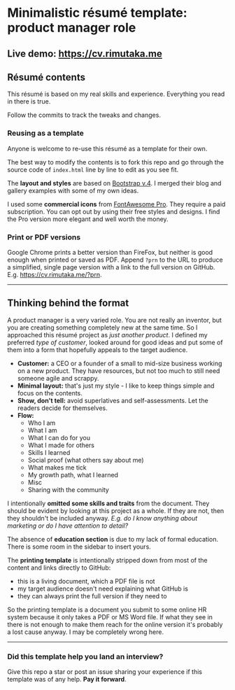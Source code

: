 # Minimalistic résumé template: product manager role

## Live demo: https://cv.rimutaka.me


## Résumé contents

This résumé is based on my real skills and experience. Everything you read in there is true. 

Follow the commits to track the tweaks and changes.

### Reusing as a template

Anyone is welcome to re-use this résumé as a template for their own.

The best way to modify the contents is to fork this repo and go through the source code of `index.html` line by line to edit as you see fit.

The **layout and styles** are based on [Bootstrap v.4](https://getbootstrap.com/). I merged their blog and gallery examples with some of my own ideas.

I used some **commercial icons** from [FontAwesome Pro](https://fontawesome.com/). They require a paid subscription. You can opt out by using their free styles and designs. I find the Pro version more elegant and well worth the money.

### Print or PDF versions

Google Chrome prints a better version than FireFox, but neither is good enough when printed or saved as PDF.
Append `?prn` to the URL to produce a simplified, single page version with a link to the full version on GitHub. E.g. https://cv.rimutaka.me/?prn.

----
## Thinking behind the format

A product manager is a very varied role. You are not really an inventor, but you are creating something completely new at the same time. So I approached this résumé project as *just another product*. I defined my preferred *type of customer*, looked around for good ideas and put some of them into a form that hopefully appeals to the target audience.

* **Customer:** a CEO or a founder of a small to mid-size business working on a new product. They have resources, but not too much to still need someone agile and scrappy.
* **Minimal layout:** that's just my style - I like to keep things simple and focus on the contents.
* **Show, don't tell:** avoid superlatives and self-assessments. Let the readers decide for themselves.
* **Flow:** 
  * Who I am
  * What I am
  * What I can do for you
  * What I made for others
  * Skills I learned
  * Social proof (what others say about me)
  * What makes me tick
  * My growth path, what I learned
  * Misc
  * Sharing with the community

I intentionally **omitted some skills and traits** from the document. They should be evident by looking at this project as a whole. If they are not, then they shouldn't be included anyway. *E.g. do I know anything about marketing or do I have attention to detail?*

The absence of **education section** is due to my lack of formal education. There is some room in the sidebar to insert yours.

The **printing template** is intentionally stripped down from most of the content and links directly to GitHub:
* this is a living document, which a PDF file is not
* my target audience doesn't need explaining what GitHub is
* they can always print the full version if they need to

So the printing template is a document you submit to some online HR system because it only takes a PDF or MS Word file. If what they see in there is not enough to make them reach for the online version it's probably a lost cause anyway. I may be completely wrong here.


----

### Did this template help you land an interview?

Give this repo a star or post an issue sharing your experience if this template was of any help. **Pay it forward**.


